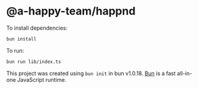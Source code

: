# @a-happy-team/happnd

To install dependencies:

```bash
bun install
```

To run:

```bash
bun run lib/index.ts
```

This project was created using `bun init` in bun v1.0.18. [Bun](https://bun.sh) is a fast all-in-one JavaScript runtime.
